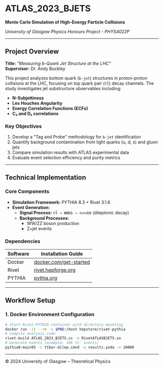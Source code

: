 # ATLAS_2023_BJETS  
**Monte Carlo Simulation of High-Energy Particle Collisions**

*University of Glasgow Physics Honours Project - PHYS4022P*

---

## Project Overview
**Title:** *"Measuring b-Quark Jet Structure at the LHC"*  
**Supervisor:** Dr. Andy Buckley  

This project analyzes bottom quark (`b-jet`) structures in proton-proton collisions at the LHC, focusing on top quark pair (`tt̄`) decay channels. The study investigates jet substructure observables including:
- **N-Subjettiness**
- **Les Houches Angularity**
- **Energy Correlation Functions (ECFs)**
- **C₂ and D₂ correlations**

### Key Objectives
1. Develop a "Tag and Probe" methodology for `b-jet` identification
2. Quantify background contamination from light quarks (u, d, s) and gluon jets
3. Compare simulation results with ATLAS experimental data
4. Evaluate event selection efficiency and purity metrics

---

## Technical Implementation
### Core Components
- **Simulation Framework:** PYTHIA 8.3 + Rivet 3.1.6
- **Event Generation:**
  - **Signal Process:** `tt̄ → WWbb → ℓνℓνbb` (dileptonic decay)
  - **Background Processes:** 
    - WW/ZZ boson production
    - Z+jet events

### Dependencies
| Software       | Installation Guide                     |
|----------------|----------------------------------------|
| Docker         | [docker.com/get-started](https://www.docker.com/get-started) |
| Rivet          | [rivet.hepforge.org](https://rivet.hepforge.org/) |
| PYTHIA         | [pythia.org](https://pythia.org/)      |

---

## Workflow Setup
### 1. Docker Environment Configuration
```bash
# Start Rivet-PYTHIA container with directory mounting
docker run -it --rm -v $PWD:/host hepstore/rivet-pythia
# Compile analysis code
rivet-build ATLAS_2023_BJETS.cc -o RivetATLASBJETS.so
# Generate events (example: 10k tt̄ events)
pythia8-main93 -c ttbar-dilep.cmnd -o results.yoda -n 10000
```

---

© 2024 University of Glasgow – Theoretical Physics
